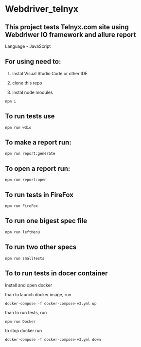 # Webdriver_telnyx
## This project tests Telnyx.com site using Webdriwer IO framework and allure report

Language - JavaScript

## For using need to:
1. Instal Visual Studio Code or other IDE

2. clone this repo

3. Instal node modules
```console
npm i
```

## To run tests use
```console
npm run wdio 
```

## To make a report run:
```console
npm run report:generate
```
## To open a report run:
```console
npm run report:open
```

## To run tests in FireFox 
```console
npm run FireFox
```
## To run one bigest spec file 
```console
npm run leftMenu
```
## To run two other specs 
```console
npm run smallTests
```

## To to run tests in docer container 
Install and open docker

than to launch docker image, run 

```console
docker-compose -f docker-compose-v3.yml up
```
than to run tests, run

```console
npm run Docker
```

to stop docker run

```console
docker-compose -f docker-compose-v3.yml down
```